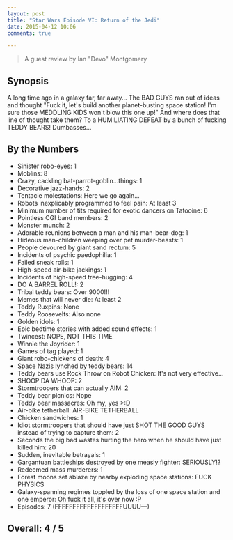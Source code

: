 ```yaml
---
layout: post
title: "Star Wars Episode VI: Return of the Jedi"
date: 2015-04-12 10:06
comments: true

---
```


> A guest review by Ian "Devo" Montgomery

## Synopsis

A long time ago in a galaxy far, far away... The BAD GUYS ran out of ideas and thought "Fuck it, let's build another planet-busting space station! I'm sure those MEDDLING KIDS won't blow this one up!" And where does that line of thought take them? To a HUMILIATING DEFEAT by a bunch of fucking TEDDY BEARS! Dumbasses...

## By the Numbers

* Sinister robo-eyes: 1
* Moblins: 8
* Crazy, cackling bat-parrot-goblin...things: 1
* Decorative jazz-hands: 2
* Tentacle molestations: Here we go again...
* Robots inexplicably programmed to feel pain: At least 3
* Minimum number of tits required for exotic dancers on Tatooine: 6
* Pointless CGI band members: 2
* Monster munch: 2
* Adorable reunions between a man and his man-bear-dog: 1
* Hideous man-children weeping over pet murder-beasts: 1
* People devoured by giant sand rectum: 5
* Incidents of psychic paedophilia: 1
* Failed sneak rolls: 1
* High-speed air-bike jackings: 1
* Incidents of high-speed tree-hugging: 4
* DO A BARREL ROLL!: 2
* Tribal teddy bears: Over 9000!!!
* Memes that will never die: At least 2
* Teddy Ruxpins: None
* Teddy Roosevelts: Also none
* Golden idols: 1
* Epic bedtime stories with added sound effects: 1
* Twincest: NOPE, NOT THIS TIME
* Winnie the Joyrider: 1
* Games of tag played: 1
* Giant robo-chickens of death: 4
* Space Nazis lynched by teddy bears: 14
* Teddy bears use Rock Throw on Robot Chicken: It's not very effective...
* SHOOP DA WHOOP: 2
* Stormtroopers that can actually AIM: 2
* Teddy bear picnics: Nope
* Teddy bear massacres: Oh my, yes >:D
* Air-bike tetherball: AIR-BIKE TETHERBALL
* Chicken sandwiches: 1
* Idiot stormtroopers that should have just SHOT THE GOOD GUYS instead of trying to capture them: 2
* Seconds the big bad wastes hurting the hero when he should have just killed him: 20
* Sudden, inevitable betrayals: 1
* Gargantuan battleships destroyed by one measly fighter: SERIOUSLY!?
* Redeemed mass murderers: 1
* Forest moons set ablaze by nearby exploding space stations: FUCK PHYSICS
* Galaxy-spanning regimes toppled by the loss of one space station and one emperor: Oh fuck it all, it's over now :P
* Episodes: 7 (FFFFFFFFFFFFFFFFFFFUUUU&mdash;)

## Overall: 4 / 5
